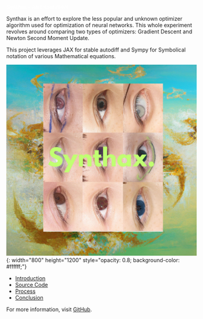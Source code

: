 <font color="#ffffff" > Synthax - An Experiment </font>

Synthax is an effort to explore the less popular and unknown optimizer algorithm used for optimization of neural networks. This whole experiment revolves around comparing two types of optimizers: Gradient Descent and Newton Second Moment Update.

This project leverages JAX for stable autodiff and Sympy for Symbolical notation of various Mathematical equations.

![Synthax Logo](assets/logo/synthax.png){: width="800" height="1200" style="opacity: 0.8; background-color: #ffffff;"}

- [Introduction](Introduction.md)
- [Source Code](SourceCode.md)
- [Process](Process.md)
- [Conclusion](Conclusion.md)

For more information, visit [GitHub](https://github.com/udit-rawat/Synthax).
